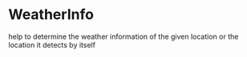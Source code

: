# WeatherInfo
help to determine the weather information of the given location or the location it detects by itself
